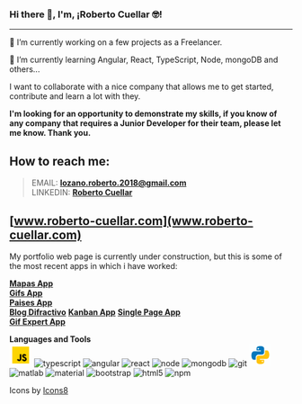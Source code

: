 ### Hi there 👋, I'm, ¡Roberto Cuellar 🤓!
---
 🔭 I’m currently working on a few projects as a Freelancer.

 🌱 I’m currently learning Angular, React, TypeScript, Node, mongoDB and others... 

  I want to collaborate with a nice company that allows me to get started, contribute and learn a lot with they.
  
  **I'm looking for an opportunity to demonstrate my skills, if you know of any company that requires a Junior Developer for their team, please let me know. Thank you.**
  
## How to reach me: 
  > EMAIL: **lozano.roberto.2018@gmail.com** <br>
   LINKEDIN: [**Roberto Cuellar**](https://www.linkedin.com/in/roberto-cuellar/**)
  
## [www.roberto-cuellar.com](www.roberto-cuellar.com) 
  My portfolio web page is currently under construction, but this is some of the most recent apps in which i have worked:
  
  [**Mapas App**](https://famous-bublanina-3a397f.netlify.app)<br>
  [**Gifs App**](https://graceful-dodol-b2eb6d.netlify.app/)<br>
  [**Paises App**](https://celebrated-rolypoly-d21d5c.netlify.app/)<br>
  [**Blog Difractivo**](http://tesis-fisica-unipamplona.s3-website-us-east-1.<br>amazonaws.com/)
  [**Kanban App**](http://kanbanapp-roberto-cuellar.s3-website-us-east-1.amazonaws.<br>com/)
  [**Single Page App**](http://spa-roberto-cuellar-2022.s3-website-us-east-1.amazonaws.com/)<br>
  [**Gif Expert App**](http://robertocuellarreact.s3-website-us-east-1.amazonaws.com/)<br>
  
  **Languages and Tools**
  <br>
  <img src="icons8-javascript.gif" alt="javascript" width="40" height="40" />
  <img src="https://img.icons8.com/color/192/typescript.png" alt="typescript" width="40" height="40" />
  <img src="https://img.icons8.com/color/192/angularjs.png" alt="angular" width="40" height="40" />
  <img src="https://img.icons8.com/color/192/react-native.png" alt="react" width="40" height="40" /> 
  <img src="https://img.icons8.com/color/192/nodejs.png" alt="node" width="40" height="40" /> 
  <img src="https://img.icons8.com/color/192/mongodb.png" alt="mongodb" width="40" height="40" /> 
  <img src="https://img.icons8.com/color/192/git.png" alt="git" width="40" height="40" />
  <img src="icons8-python.gif" alt="python" width="40" height="40" />
  <img src="https://img.icons8.com/fluency/192/matlab.png" alt="matlab" width="40" height="40" />
  <img src="https://img.icons8.com/color/192/material-ui.png" alt="material" width="40" height="40" />
  <img src="https://img.icons8.com/color/192/bootstrap.png" alt="bootstrap" width="40" height="40" />
  <img src="https://img.icons8.com/color/192/html-5--v1.png" alt="html5" width="40" height="40" />
  <img src="https://img.icons8.com/color/192/npm.png" alt="npm" width="40" height="40" />
  
  
  
  Icons by <a target="_blank" href="https://icons8.com">Icons8</a>

